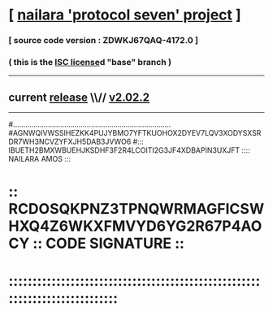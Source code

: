 
# [ [nailara 'protocol seven' project](http://nailara.network/) ]

### [ source code version : ZDWKJ67QAQ-4172.0 ]

### ( this is the [ISC license](license)d "base" branch )
---
## current [release](https://github.com/nailara-technologies/protocol-7/releases) \\\\// [v2.02.2](https://github.com/nailara-technologies/protocol-7/releases/tag/v2.02.2)
---

#.............................................................................
#AGNWQIVWSSIHEZKK4PUJYBMO7YFTKUOHOX2DYEV7LQV3XODYSXSRDR7WH3NCVZYFXJH5DAB3JVWO6
#::: IBUETH2BMXWBUEHJKSDHF3F2R4LCOITI2G3JF4XDBAPIN3UXJFT :::: NAILARA AMOS :::
# :: RCDOSQKPNZ3TPNQWRMAGFICSWHXQ4Z6WKXFMVYD6YG2R67P4AOCY :: CODE SIGNATURE ::
# ::::::::::::::::::::::::::::::::::::::::::::::::::::::::::::::::::::::::::::
